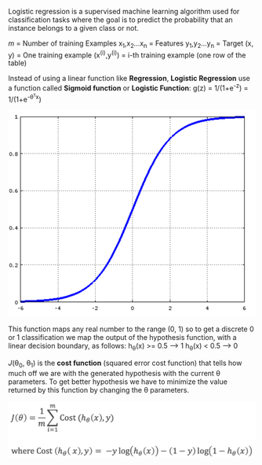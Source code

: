 Logistic regression is a supervised machine learning algorithm used for classification tasks where the goal is to predict the probability that an instance belongs to a given class or not.

*m* = Number of training Examples
x<sub>1</sub>,x<sub>2</sub>...x<sub>n</sub> = Features
y<sub>1</sub>,y<sub>2</sub>...y<sub>n</sub> = Target
(x, y) = One training example
(x<sup>(i)</sup>,y<sup>(i)</sup>) = i-th training example (one row of the table)

Instead of using a linear function like **Regression**, **Logistic Regression** use a function called **Sigmoid function** or **Logistic Function**:
g(z) = 1/(1+e<sup>-z</sup>) = 1/(1+e<sup>-θ<sup>τ</sup>x</sup>)

![](Images/Sigmoid%20function.png)

This function maps any real number to the range (0, 1) so to get a discrete 0 or 1 classification we map the output of the hypothesis function, with a linear decision boundary, as follows:
h<sub>θ</sub>(x) >= 0.5 --> 1
h<sub>θ</sub>(x) < 0.5 --> 0

*J*(θ<sub>0</sub>, θ<sub>1</sub>) is the **cost function** (squared error cost function) that tells how much off we are with the generated hypothesis with the current θ parameters.
To get better hypothesis we have to minimize the value returned by this function by changing the θ parameters.

![](Images/Cost%20function.png)